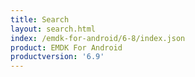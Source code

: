 ```yaml
---
title: Search
layout: search.html
index: /emdk-for-android/6-8/index.json
product: EMDK For Android
productversion: '6.9'
---
```



















